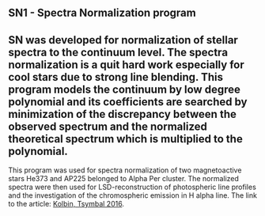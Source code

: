 SN1 - Spectra Normalization program
---

SN was developed for normalization of stellar spectra to the continuum level. The spectra normalization is a quit hard work especially for cool stars due to strong line blending. This program models the continuum by low degree polynomial and its coefficients are searched by minimization of the discrepancy between the observed spectrum and the normalized theoretical spectrum which is multiplied to the polynomial.
---

This program was used for spectra normalization of two magnetoactive stars He373 and AP225 belonged to Alpha Per cluster. The normalized spectra were then used for LSD-reconstruction of photospheric line profiles and the investigation of the chromospheric emission in H alpha line. The link to the article: [Kolbin, Tsymbal 2016](https://link.springer.com/article/10.1134%2FS1063772917060063).
